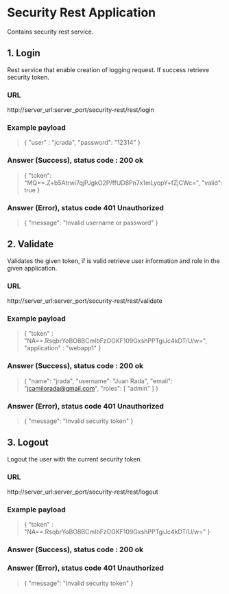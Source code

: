 # Security Rest Application

Contains security rest service.

## 1. Login
Rest service that enable creation of logging request. If success retrieve security token.

### URL

http://server_url:server_port/security-rest/rest/login

### Example payload
>{
    "user" : "jcrada",
    "password": "12314"
}

### Answer (Success), status code : 200 ok

>{
  "token": "MQ==.Z+b5Atrwi7qjPJgkO2P/ffUD8Pn7x1mLyopY+fZjCWc=",
  "valid": true
}

### Answer (Error), status code 401 Unauthorized

>{
  "message": "Invalid username or password"
}

## 2. Validate
Validates the given token, if is valid retrieve user information and role in the given application.

### URL

http://server_url:server_port/security-rest/rest/validate

### Example payload
>{
    "token" : "NA==.RsqbrYoBO8BCmIbFzOGKF109GxshPPTgiJc4kDT/U/w=",
    "application" : "webapp1"
}

### Answer (Success), status code : 200 ok

>{
   "name": "jrada",
   "username": "Juan Rada",
   "email": "jcamilorada@gmail.com",
   "roles": [
     "admin"
   ]
 }
### Answer (Error), status code 401 Unauthorized

>{
   "message": "Invalid security token"
}

## 3. Logout
Logout the user with the current security token.

### URL

http://server_url:server_port/security-rest/rest/logout

### Example payload
>{
    "token" : "NA==.RsqbrYoBO8BCmIbFzOGKF109GxshPPTgiJc4kDT/U/w="
}

### Answer (Success), status code : 200 ok

### Answer (Error), status code 401 Unauthorized

>{
   "message": "Invalid security token"
}

